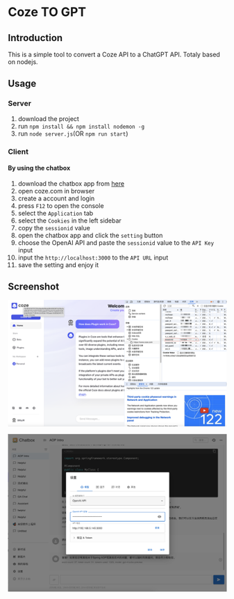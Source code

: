 # Coze TO GPT

## Introduction
This is a simple tool to convert a Coze API to a ChatGPT API. Totaly based on nodejs.

## Usage

### Server
1. download the project
2. run `npm install && npm install nodemon -g`
3. run `node server.js`(OR `npm run start`)

### Client
#### By using the chatbox
1. download the chatbox app from [here](https://chatboxai.app/zh#download)
2. open coze.com in browser
3. create a account and login
4. press `F12` to open the console
5. select the `Application` tab
6. select the `Cookies` in the left sidebar
7. copy the `sessionid` value
8. open the chatbox app and click the `setting` button
9. choose the OpenAI API and paste the `sessionid` value to the `API Key` input
10. input the `http://localhost:3000` to the `API URL` input
11. save the setting and enjoy it

## Screenshot
![alt text](assets/cleanshot01.png)

![alt text](assets/cleanshot02.png)